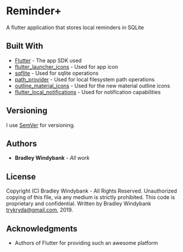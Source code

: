 # Reminder+

A flutter application that stores local reminders in SQLite

## Built With

* [Flutter](https://github.com/flutter/flutter) - The app SDK used
* [flutter_launcher_icons](https://pub.dev/packages/flutter_launcher_icons) - Used for app icon
* [sqflite](https://pub.dev/packages/sqflite) - Used for sqlite operations
* [path_provider](https://pub.dev/packages/path_provider) - Used for local filesystem path operations
* [outline_material_icons](https://pub.dev/packages/outline_material_icons) - Used for the new material outline icons
* [flutter_local_notifications](https://pub.dev/packages/flutter_local_notifications) - Used for notification capabilities

## Versioning

I use [SemVer](http://semver.org/) for versioning.

## Authors

* **Bradley Windybank** - *All work* 

## License

Copyright (C) Bradley Windybank - All Rights Reserved. Unauthorized copying of this file, via any medium is strictly prohibited. This code is proprietary and confidential. Written by Bradley Windybank <trykryda@gmail.com>, 2019.

## Acknowledgments

* Authors of Flutter for providing such an awesome platform

